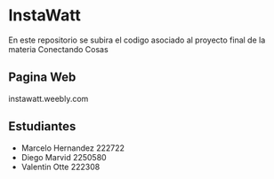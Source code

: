 # InstaWatt
En este repositorio se subira el codigo asociado al proyecto final de la materia Conectando Cosas

## Pagina Web
instawatt.weebly.com

## Estudiantes

  - Marcelo Hernandez 222722
  - Diego Marvid 2250580
  - Valentin Otte 222308
